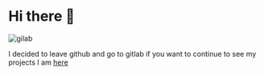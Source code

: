 <p align="center">
    <h1> Hi there 👋 </h1>
    <img alt="gilab" src="https://external-content.duckduckgo.com/iu/?u=https%3A%2F%2Fcas.thm.de%2Fcas%2Fimages%2Fgitlab.png&f=1&nofb=1"/>
</p>

I decided to leave github and go to gitlab if you want to continue to see my projects I am [here](https://gitlab.valeran-maytie.com/valo)